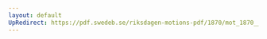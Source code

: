 ```yaml
---
layout: default
UpRedirect: https://pdf.swedeb.se/riksdagen-motions-pdf/1870/mot_1870__ak__00065/mot_1870__ak__00065_002.pdf
---
```

